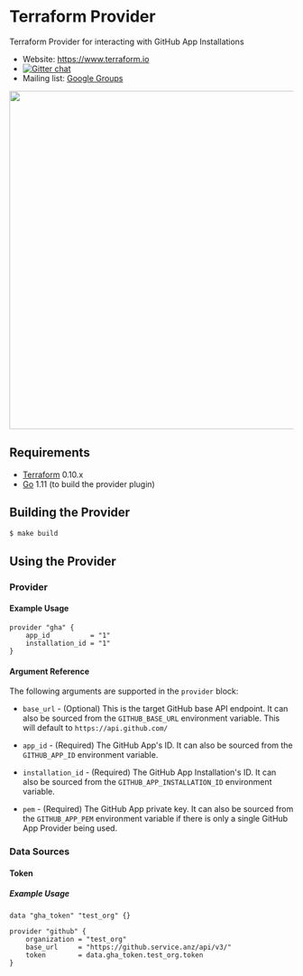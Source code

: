 # Terraform Provider

Terraform Provider for interacting with GitHub App Installations

- Website: https://www.terraform.io
- [![Gitter chat](https://badges.gitter.im/hashicorp-terraform/Lobby.svg)](https://gitter.im/hashicorp-terraform/Lobby)
- Mailing list: [Google Groups](http://groups.google.com/group/terraform-tool)

<img src="https://cdn.rawgit.com/hashicorp/terraform-website/master/content/source/assets/images/logo-hashicorp.svg" width="600px">

## Requirements

- [Terraform](https://www.terraform.io/downloads.html) 0.10.x
- [Go](https://golang.org/doc/install) 1.11 (to build the provider plugin)

## Building the Provider

```sh
$ make build
```

## Using the Provider

### Provider

#### Example Usage

```hcl-terraform
provider "gha" {
    app_id          = "1"
    installation_id = "1"
}
```

#### Argument Reference

The following arguments are supported in the `provider` block:

- `base_url` - (Optional) This is the target GitHub base API endpoint. It can also be sourced from the `GITHUB_BASE_URL`
    environment variable. This will default to `https://api.github.com/`

- `app_id` - (Required) The GitHub App's ID. It can also be sourced from the `GITHUB_APP_ID` environment variable.

- `installation_id` - (Required) The GitHub App Installation's ID. It can also be sourced from the `GITHUB_APP_INSTALLATION_ID` 
    environment variable.

- `pem` - (Required) The GitHub App private key. It can also be sourced from the `GITHUB_APP_PEM` environment variable
    if there is only a single GitHub App Provider being used.


### Data Sources

#### Token

##### Example Usage

```hcl-terraform
data "gha_token" "test_org" {}

provider "github" {
    organization = "test_org"
    base_url     = "https://github.service.anz/api/v3/"
    token        = data.gha_token.test_org.token
}
```
